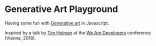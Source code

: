 # Generative Art Playground

Having some fun with [Generative art](https://en.wikipedia.org/wiki/Generative_art) in Javascript. 

Inspired by a talk by [Tim Holman](http://tholman.com/) at the [We Are Developers](https://www.wearedevelopers.com/) conference (Vienna, 2018).